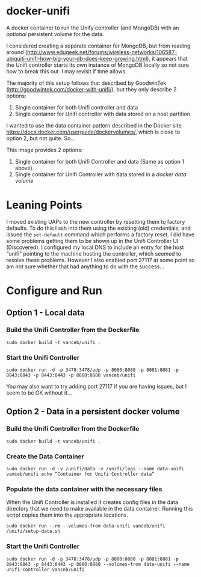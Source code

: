 # docker-unifi
A docker container to run the Unify controller (and MongoDB)
with an *optional* persistent volume for the data.

I considered creating a separate container for MongoDB, but from reading around
(http://www.edugeek.net/forums/wireless-networks/106587-ubiquiti-unifi-how-big-your-db-does-keep-growing.html),
it appears that the Unifi controller starts its own instance of MongoDB locally
so not sure how to break this out.  I may revisit if time allows.

The majority of this setup follows that described by GoodwinTek
(http://goodwintek.com/docker-with-unifi/), but they only describe 2 options:

1. Single container for both Unifi controller and data
2. Single container for Unifi controller with data stored on a host partition

I wanted to use the data container pattern described in the Docker site
https://docs.docker.com/userguide/dockervolumes/, which is close to option 2,
but not quite. So...

This image provides 2 options:

1. Single container for both Unifi Controller and data (Same as option 1
   above).
2. Single container for Unifi Controller with data stored in a *docker data
   volume*

# Leaning Points
I moved existing UAPs to the new controller by resetting them to factory
defaults.  To do this I ssh into them using the existing (old) credentials, and
issued the `set-default` command which performs a factory reset.  I did have
some problems getting them to be shown up in the Unifi Controller UI
(Discovered).  I configured my local DNS to include an entry for the host
“unifi” pointing to the machine hosting the controller, which seemed to resolve
these problems.  However I also enabled port 27117 at some point so am not sure
whether that had anything to do with the success...

# Configure and Run

## Option 1 - Local data

### Build the Unifi Controller from the Dockerfile

    sudo docker build -t vanceb/unifi .

### Start the Unifi Controller

    sudo docker run -d -p 3478:3478/udp -p 8080:8080 -p 8081:8081 -p 8843:8843 -p 8443:8443 -p 8880:8880 vanceb/unifi

You may also want to try adding port 27117 if you are having issues, but I seem
to be OK without it...

## Option 2 - Data in a persistent docker volume

### Build the Unifi Controller from the Dockerfile

    sudo docker build -t vanceb/unifi .

### Create the Data Container

    sudo docker run -d -v /unifi/data -v /unifi/logs --name data-unifi vanceb/unifi echo “Container for Unifi Controller data”

### Populate the data container with the necessary files
 When the Unifi Controller is installed it creates config files in the data
 directory that we need to make available in the data container. Running this
 script copies them into the appropriate locations.

    sudo docker run --rm --volumes-from data-unifi vanceb/unifi /unifi/setup-data.sh

### Start the Unifi Controller

    sudo docker run -d -p 3478:3478/udp -p 8080:8080 -p 8081:8081 -p 8843:8843 -p 8443:8443 -p 8880:8880 --volumes-from data-unifi --name unifi-controller vanceb/unifi

